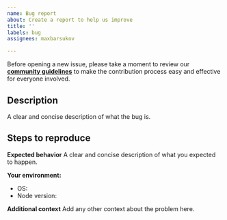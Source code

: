 ```yaml
---
name: Bug report
about: Create a report to help us improve
title: ''
labels: bug
assignees: maxbarsukov

---
```


Before opening a new issue, please take a moment to review our [**community guidelines**](https://github.com/boocoda/boocoda-api/blob/master/.github/CONTRIBUTING.md) to make the contribution process easy and effective for everyone involved.


## Description

A clear and concise description of what the bug is.

## Steps to reproduce

**Expected behavior**
A clear and concise description of what you expected to happen.

**Your environment:**
- OS:
- Node version:

**Additional context**
Add any other context about the problem here.
